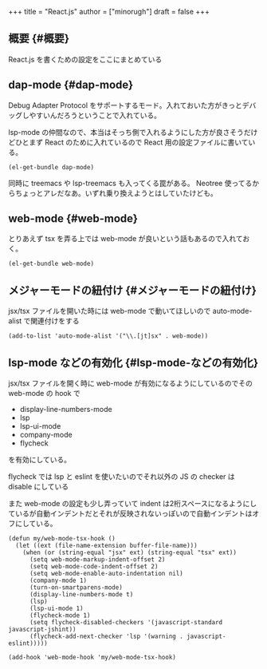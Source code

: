 +++
title = "React.js"
author = ["minorugh"]
draft = false
+++

## 概要 {#概要}

React.js を書くための設定をここにまとめている


## dap-mode {#dap-mode}

Debug Adapter Protocol をサポートするモード。入れておいた方がきっとデバッグしやすいんだろうということで入れている。

lsp-mode の仲間なので、本当はそっち側で入れるようにした方が良さそうだけどひとまず React のために入れているので React 用の設定ファイルに書いている。

```emacs-lisp
(el-get-bundle dap-mode)
```

同時に treemacs や lsp-treemacs も入ってくる罠がある。
Neotree 使ってるからちょっとアレだなあ。いずれ乗り換えようとはしていたけども。


## web-mode {#web-mode}

とりあえず tsx を弄る上では web-mode が良いという話もあるので入れておく。

```emacs-lisp
(el-get-bundle web-mode)
```


## メジャーモードの紐付け {#メジャーモードの紐付け}

jsx/tsx ファイルを開いた時には web-mode で動いてほしいので
auto-mode-alist で関連付けをする

```emacs-lisp
(add-to-list 'auto-mode-alist '("\\.[jt]sx" . web-mode))
```


## lsp-mode などの有効化 {#lsp-mode-などの有効化}

jsx/tsx ファイルを開く時に web-mode が有効になるようにしているのでその web-mode の hook で

-   display-line-numbers-mode
-   lsp
-   lsp-ui-mode
-   company-mode
-   flycheck

を有効にしている。

flycheck では lsp と eslint を使いたいのでそれ以外の JS の checker は disable にしている

また web-mode の設定も少し弄っていて
indent は2桁スペースになるようにしているが自動インデントだとそれが反映されないっぽいので自動インデントはオフにしている。

```emacs-lisp
(defun my/web-mode-tsx-hook ()
  (let ((ext (file-name-extension buffer-file-name)))
	(when (or (string-equal "jsx" ext) (string-equal "tsx" ext))
	  (setq web-mode-markup-indent-offset 2)
	  (setq web-mode-code-indent-offset 2)
	  (setq web-mode-enable-auto-indentation nil)
	  (company-mode 1)
	  (turn-on-smartparens-mode)
	  (display-line-numbers-mode t)
	  (lsp)
	  (lsp-ui-mode 1)
	  (flycheck-mode 1)
	  (setq flycheck-disabled-checkers '(javascript-standard javascript-jshint))
	  (flycheck-add-next-checker 'lsp '(warning . javascript-eslint)))))

(add-hook 'web-mode-hook 'my/web-mode-tsx-hook)
```
